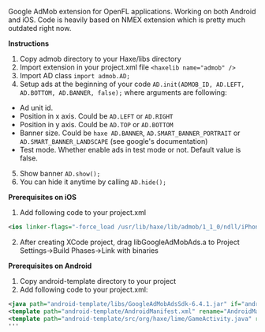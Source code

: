 Google AdMob extension for OpenFL applications. Working on both Android and iOS. Code is heavily based on NMEX extension which is pretty much outdated right now.

**Instructions**

1. Copy admob directory to your Haxe/libs directory
2. Import extension in your project.xml file ```<haxelib name="admob" /> ```
3. Import AD class ```import admob.AD; ```
4. Setup ads at the beginning of your code ```AD.init(ADMOB_ID, AD.LEFT, AD.BOTTOM, AD.BANNER, false);```
where arguments are following:
  - Ad unit id.
  - Position in x axis. Could be ```AD.LEFT``` or ```AD.RIGHT```
  - Position in y axis. Could be ```AD.TOP``` or ```AD.BOTTOM```
  - Banner size. Could be ```haxe AD.BANNER```, ```AD.SMART_BANNER_PORTRAIT``` or ```AD.SMART_BANNER_LANDSCAPE``` (see google's documentation)
  - Test mode. Whether enable ads in test mode or not. Default value is false.
5. Show banner ```AD.show(); ```
6. You can hide it anytime by calling ```AD.hide();```

**Prerequisites on iOS**

1. Add following code to your project.xml 
```xml
<ios linker-flags="-force_load /usr/lib/haxe/lib/admob/1_1_0/ndll/iPhone/libGoogleAdMobAds.a" />
```
2. After creating XCode project, drag libGoogleAdMobAds.a to Project Settings->Build Phases->Link with binaries

**Prerequisites on Android**

1. Copy android-template directory to your project
2. Add following code to your project.xml: 
```xml
<java path="android-template/libs/GoogleAdMobAdsSdk-6.4.1.jar" if="android" />
<template path="android-template/AndroidManifest.xml" rename="AndroidManifest.xml" if="android" />
<template path="android-template/src/org/haxe/lime/GameActivity.java" rename="src/org/haxe/lime/GameActivity.java" if="android" />
'''

